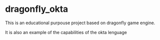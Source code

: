 # dragonfly_okta

This is an educational purpouse project based on dragonfly game engine.

It is also an example of the capabilities of the okta lenguage

